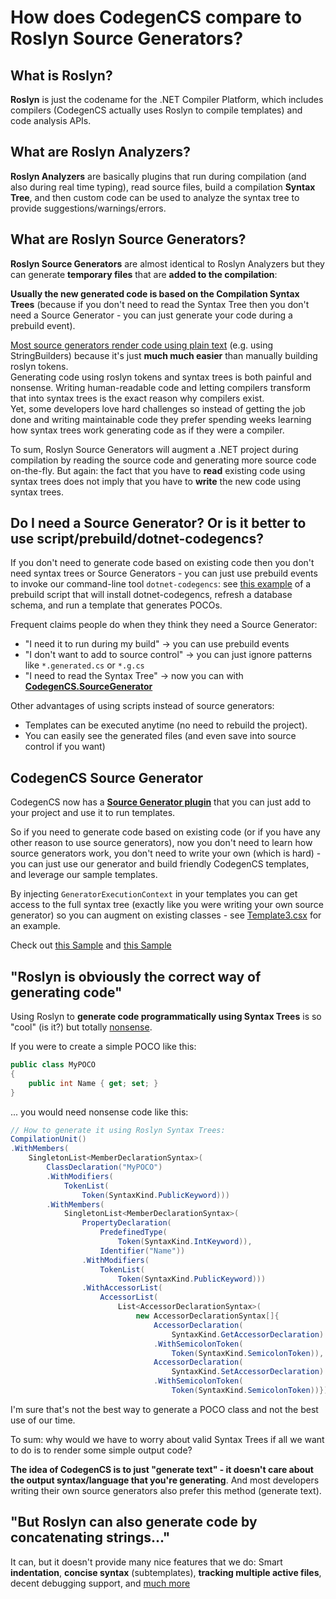 # How does CodegenCS compare to Roslyn Source Generators?

## What is Roslyn?

**Roslyn** is just the codename for the .NET Compiler Platform, which includes compilers (CodegenCS actually uses Roslyn to compile templates) and code analysis APIs.

## What are Roslyn Analyzers?

**Roslyn Analyzers** are basically plugins that run during compilation (and also during real time typing), read source files, build a compilation **Syntax Tree**, and then custom code can be used to analyze the syntax tree to provide suggestions/warnings/errors.

## What are Roslyn Source Generators?

**Roslyn Source Generators** are almost identical to Roslyn Analyzers but they can generate **temporary files** that are **added to the compilation**:

**Usually the new generated code is based on the Compilation Syntax Trees** (because if you don't need to read the Syntax Tree then you don't need a Source Generator - you can just generate your code during a prebuild event).

[Most source generators render code using plain text](https://www.reddit.com/r/dotnet/comments/t3ds4m/why_is_noone_using_roslyn_tokenbased_code/) (e.g. using StringBuilders) because it's just **much much easier** than manually building roslyn tokens.  
Generating code using roslyn tokens and syntax trees is both painful and nonsense. Writing human-readable code and letting compilers transform that into syntax trees is the exact reason why compilers exist.  
Yet, some developers love hard challenges so instead of getting the job done and writing maintainable code they prefer spending weeks learning how syntax trees work generating code as if they were a compiler.

To sum, Roslyn Source Generators will augment a .NET project during compilation by reading the source code and generating more source code on-the-fly. But again: the fact that you have to **read** existing code using syntax trees does not imply that you have to **write** the new code using syntax trees.

## Do I need a Source Generator? Or is it better to use script/prebuild/dotnet-codegencs?

If you don't need to generate code based on existing code then you don't need syntax trees or Source Generators - you can just use prebuild events to invoke our command-line tool `dotnet-codegencs`: see [this example](/Samples/PrebuildEvent/RunTemplates.ps1) of a prebuild script that will install dotnet-codegencs, refresh a database schema, and run a template that generates POCOs. 

Frequent claims people do when they think they need a Source Generator:
- "I need it to run during my build" -> you can use prebuild events
- "I don't want to add to source control" -> you can just ignore patterns like `*.generated.cs` or `*.g.cs`
- "I need to read the Syntax Tree" -> now you can with [**CodegenCS.SourceGenerator**](https://www.nuget.org/packages/CodegenCS.SourceGenerator)

Other advantages of using scripts instead of source generators:
- Templates can be executed anytime (no need to rebuild the project). 
- You can easily see the generated files (and even save into source control if you want)

## CodegenCS Source Generator

CodegenCS now has a [**Source Generator plugin**](https://www.nuget.org/packages/CodegenCS.SourceGenerator) that you can just add to your project and use it to run templates.

So if you need to generate code based on existing code (or if you have any other reason to use source generators),  now you don't need to learn how source generators work, you don't need to write your own (which is hard) - you can just use our generator and build friendly CodegenCS templates, and leverage our sample templates.

By injecting `GeneratorExecutionContext` in your templates you can get access to the full syntax tree (exactly like you were writing your own source generator) so you can augment on existing classes - see [Template3.csx](/Samples/SourceGenerator1/Template3.csx) for an example.
  
Check out [this Sample](https://github.com/CodegenCS/tree/main/Samples/SourceGenerator1) and [this Sample](https://github.com/CodegenCS/tree/main/Samples/SourceGenerator2)


## "Roslyn is obviously the correct way of generating code"

Using Roslyn to **generate code programmatically using Syntax Trees** is so "cool" (is it?) but totally [nonsense](https://www.reddit.com/r/dotnet/comments/t3ds4m/why_is_noone_using_roslyn_tokenbased_code/). 

If you were to create a simple POCO like this:

```cs
public class MyPOCO  
{  
    public int Name { get; set; }
}
```

... you would need nonsense code like this:
```cs
// How to generate it using Roslyn Syntax Trees:
CompilationUnit()
.WithMembers(
    SingletonList<MemberDeclarationSyntax>(
        ClassDeclaration("MyPOCO")
        .WithModifiers(
            TokenList(
                Token(SyntaxKind.PublicKeyword)))
        .WithMembers(
            SingletonList<MemberDeclarationSyntax>(
                PropertyDeclaration(
                    PredefinedType(
                        Token(SyntaxKind.IntKeyword)),
                    Identifier("Name"))
                .WithModifiers(
                    TokenList(
                        Token(SyntaxKind.PublicKeyword)))
                .WithAccessorList(
                    AccessorList(
                        List<AccessorDeclarationSyntax>(
                            new AccessorDeclarationSyntax[]{
                                AccessorDeclaration(
                                    SyntaxKind.GetAccessorDeclaration)
                                .WithSemicolonToken(
                                    Token(SyntaxKind.SemicolonToken)),
                                AccessorDeclaration(
                                    SyntaxKind.SetAccessorDeclaration)
                                .WithSemicolonToken(
                                    Token(SyntaxKind.SemicolonToken))})))))))
```

I'm sure that's not the best way to generate a POCO class and not the best use of our time.

To sum: why would we have to worry about valid Syntax Trees if all we want to do is to render some simple output code?   

**The idea of CodegenCS is to just "generate text" - it doesn't care about the output syntax/language that you're generating**. And most developers writing their own source generators also prefer this method (generate text).

## "But Roslyn can also generate code by concatenating strings..."

It can, but it doesn't provide many nice features that we do: Smart **indentation**, **concise syntax** (subtemplates), **tracking multiple active files**, decent debugging support, and [much more](https://github.com/Drizin/CodegenCS/)

